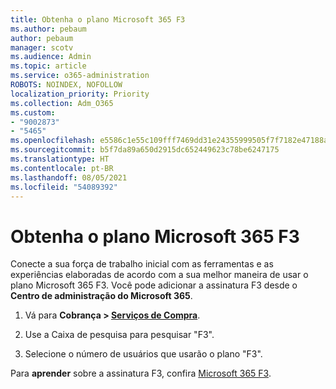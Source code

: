 ```yaml
---
title: Obtenha o plano Microsoft 365 F3
ms.author: pebaum
author: pebaum
manager: scotv
ms.audience: Admin
ms.topic: article
ms.service: o365-administration
ROBOTS: NOINDEX, NOFOLLOW
localization_priority: Priority
ms.collection: Adm_O365
ms.custom:
- "9002873"
- "5465"
ms.openlocfilehash: e5586c1e55c109fff7469dd31e24355999505f7f7182e47188af10db1b8bd772
ms.sourcegitcommit: b5f7da89a650d2915dc652449623c78be6247175
ms.translationtype: HT
ms.contentlocale: pt-BR
ms.lasthandoff: 08/05/2021
ms.locfileid: "54089392"
---
```

# <a name="get-the-microsoft-365-f3-plan"></a>Obtenha o plano Microsoft 365 F3

Conecte a sua força de trabalho inicial com as ferramentas e as experiências elaboradas de acordo com a sua melhor maneira de usar o plano Microsoft 365 F3. Você pode adicionar a assinatura F3 desde o **Centro de administração do Microsoft 365**.

1. Vá para **Cobrança > [Serviços de Compra](https://go.microsoft.com/fwlink/p/?linkid=868433)**.

2. Use a Caixa de pesquisa para pesquisar "F3".

3. Selecione o número de usuários que usarão o plano "F3".

Para **aprender** sobre a assinatura F3, confira [Microsoft 365 F3](https://www.microsoft.com/microsoft-365/microsoft-365-enterprise-f3?activetab=pivot%3aoverviewtab).
